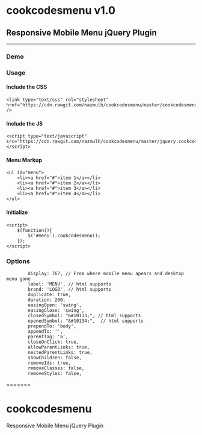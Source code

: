 # cookcodesmenu v1.0
## Responsive Mobile Menu jQuery Plugin
* * *
### Demo




### Usage

#### Include the CSS

	<link type="text/css" rel="stylesheet" href="https://cdn.rawgit.com/nazmulh/cookcodesmenu/master/cookcodesmenu.min.css" />


#### Include the JS
    
    <script type="text/javascript" src="https://cdn.rawgit.com/nazmulh/cookcodesmenu/master/jquery.cookcodesmenu.min.js"></script>


#### Menu Markup

    <ul id="menu">
        <li><a href="#">item 1</a></li>
        <li><a href="#">item 2</a></li>
        <li><a href="#">item 3</a></li>
        <li><a href="#">item 4</a></li>
    </ul>
    

#### Initialize

    <script>
        $(function(){
            $('#menu').cookcodesmenu();
        });
    </script>

### Options
            display: 767, // From where mobile menu apears and desktop  menu gone
 	        label: 'MENU', // html supports
	        brand: 'LOGO', // html supports
            duplicate: true,
            duration: 200,
            easingOpen: 'swing',
            easingClose: 'swing',
            closedSymbol: "&#10133;", // html supports
            openedSymbol: "&#10134;",  // html supports
            prependTo: 'body',
            appendTo: '',
            parentTag: 'a',
            closeOnClick: true,
            allowParentLinks: true,
            nestedParentLinks: true,
            showChildren: false,
            removeIds: true,
            removeClasses: false,
            removeStyles: false,

=======
# cookcodesmenu
Responsive Mobile Menu jQuery Plugin
